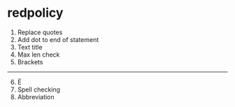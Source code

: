 # redpolicy
1. Replace quotes
2. Add dot to end of statement
3. Text title
4. Max len check
5. Brackets
---
6. Ë
7. Spell checking
8. Abbreviation
